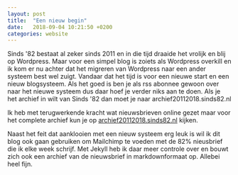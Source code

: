 ```yaml
---
layout: post
title:  "Een nieuw begin"
date:   2018-09-04 10:21:50 +0200
categories: website
---
```

Sinds '82 bestaat al zeker sinds 2011 en in die tijd draaide het vrolijk en blij op Wordpress. Maar voor een simpel blog is zoiets als Wordpress overkill en ik kom er nu achter dat het migreren van Wordpress naar een ander systeem best wel zuigt. Vandaar dat het tijd is voor een nieuwe start en een nieuw blogsysteem. Als het goed is ben je als rss abonnee gewoon over naar het nieuwe systeem dus daar hoef je verder niks aan te doen. Als je het archief in wilt van Sinds '82 dan moet je naar archief20112018.sinds82.nl

Ik heb met terugwerkende kracht wat nieuwsbrieven online gezet maar voor het complete archief kun je op [archief20112018.sinds82.nl](https://archief20112018.sinds82.nl) kijken.

Naast het feit dat aanklooien met een nieuw systeem erg leuk is wil ik dit blog ook gaan gebruiken om Mailchimp te voeden met de 82% nieusbrief die ik elke week schrijf. Met Jekyll heb ik daar meer controle over en bouwt zich ook een archief van de nieuwsbrief in markdownformaat op. Allebei heel fijn.
